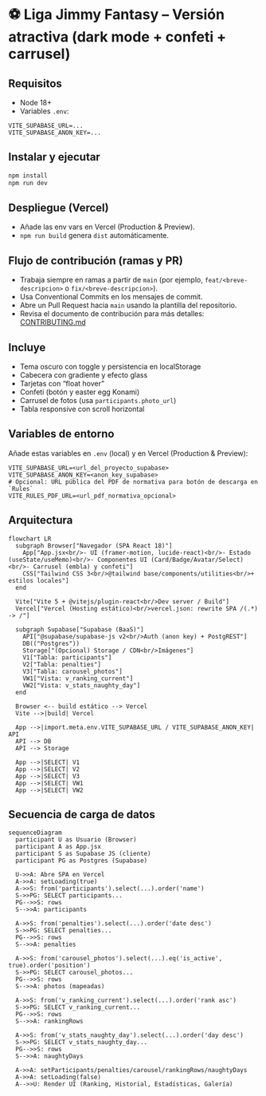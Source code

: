 
# ⚽ Liga Jimmy Fantasy – Versión atractiva (dark mode + confeti + carrusel)

## Requisitos
- Node 18+
- Variables `.env`:
```
VITE_SUPABASE_URL=...
VITE_SUPABASE_ANON_KEY=...
```

## Instalar y ejecutar
```bash
npm install
npm run dev
```

## Despliegue (Vercel)
- Añade las env vars en Vercel (Production & Preview).
- `npm run build` genera `dist` automáticamente.

## Flujo de contribución (ramas y PR)
- Trabaja siempre en ramas a partir de `main` (por ejemplo, `feat/<breve-descripcion>` o `fix/<breve-descripcion>`).
- Usa Conventional Commits en los mensajes de commit.
- Abre un Pull Request hacia `main` usando la plantilla del repositorio.
- Revisa el documento de contribución para más detalles: [CONTRIBUTING.md](./CONTRIBUTING.md)

## Incluye
- Tema oscuro con toggle y persistencia en localStorage
- Cabecera con gradiente y efecto glass
- Tarjetas con “float hover”
- Confeti (botón y easter egg Konami)
- Carrusel de fotos (usa `participants.photo_url`)
- Tabla responsive con scroll horizontal

## Variables de entorno
Añade estas variables en `.env` (local) y en Vercel (Production & Preview):

```env
VITE_SUPABASE_URL=<url_del_proyecto_supabase>
VITE_SUPABASE_ANON_KEY=<anon_key_supabase>
# Opcional: URL pública del PDF de normativa para botón de descarga en `Rules`
VITE_RULES_PDF_URL=<url_pdf_normativa_opcional>
```

## Arquitectura
```mermaid
flowchart LR
  subgraph Browser["Navegador (SPA React 18)"]
    App["App.jsx<br/>- UI (framer-motion, lucide-react)<br/>- Estado (useState/useMemo)<br/>- Componentes UI (Card/Badge/Avatar/Select)<br/>- Carrusel (embla) y confeti"]
    CSS["Tailwind CSS 3<br/>@tailwind base/components/utilities<br/>+ estilos locales"]
  end

  Vite["Vite 5 + @vitejs/plugin-react<br/>Dev server / Build"]
  Vercel["Vercel (Hosting estático)<br/>vercel.json: rewrite SPA /(.*) -> /"]

  subgraph Supabase["Supabase (BaaS)"]
    API["@supabase/supabase-js v2<br/>Auth (anon key) + PostgREST"]
    DB(("Postgres"))
    Storage["(Opcional) Storage / CDN<br/>Imágenes"]
    V1["Tabla: participants"]
    V2["Tabla: penalties"]
    V3["Tabla: carousel_photos"]
    VW1["Vista: v_ranking_current"]
    VW2["Vista: v_stats_naughty_day"]
  end

  Browser <-- build estático --> Vercel
  Vite -->|build| Vercel

  App -->|import.meta.env.VITE_SUPABASE_URL / VITE_SUPABASE_ANON_KEY| API
  API --> DB
  API --> Storage

  App -->|SELECT| V1
  App -->|SELECT| V2
  App -->|SELECT| V3
  App -->|SELECT| VW1
  App -->|SELECT| VW2
```

## Secuencia de carga de datos
```mermaid
sequenceDiagram
  participant U as Usuario (Browser)
  participant A as App.jsx
  participant S as Supabase JS (cliente)
  participant PG as Postgres (Supabase)

  U->>A: Abre SPA en Vercel
  A->>A: setLoading(true)
  A->>S: from('participants').select(...).order('name')
  S->>PG: SELECT participants...
  PG-->>S: rows
  S-->>A: participants

  A->>S: from('penalties').select(...).order('date desc')
  S->>PG: SELECT penalties...
  PG-->>S: rows
  S-->>A: penalties

  A->>S: from('carousel_photos').select(...).eq('is_active', true).order('position')
  S->>PG: SELECT carousel_photos...
  PG-->>S: rows
  S-->>A: photos (mapeadas)

  A->>S: from('v_ranking_current').select(...).order('rank asc')
  S->>PG: SELECT v_ranking_current...
  PG-->>S: rows
  S-->>A: rankingRows

  A->>S: from('v_stats_naughty_day').select(...).order('day desc')
  S->>PG: SELECT v_stats_naughty_day...
  PG-->>S: rows
  S-->>A: naughtyDays

  A->>A: setParticipants/penalties/carousel/rankingRows/naughtyDays
  A->>A: setLoading(false)
  A-->>U: Render UI (Ranking, Historial, Estadísticas, Galería)
```
